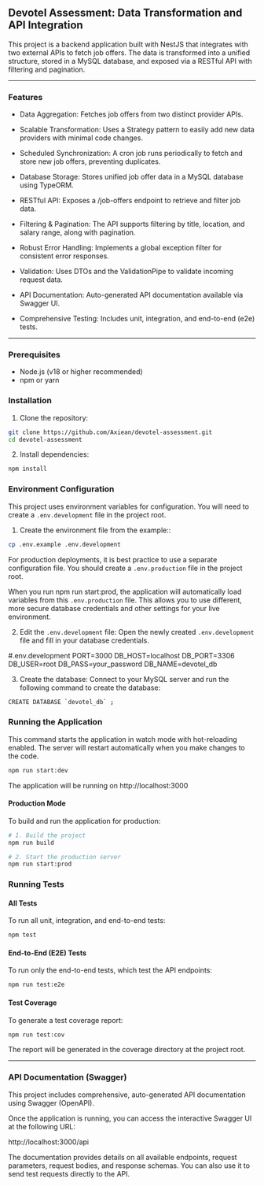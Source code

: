 ## Devotel Assessment: Data Transformation and API Integration

This project is a backend application built with NestJS that integrates with two external APIs to fetch job offers. The data is transformed into a unified structure, stored in a MySQL database, and exposed via a RESTful API with filtering and pagination.

---

### Features

- Data Aggregation: Fetches job offers from two distinct provider APIs.

- Scalable Transformation: Uses a Strategy pattern to easily add new data providers with minimal code changes.

- Scheduled Synchronization: A cron job runs periodically to fetch and store new job offers, preventing duplicates.

- Database Storage: Stores unified job offer data in a MySQL database using TypeORM.

- RESTful API: Exposes a /job-offers endpoint to retrieve and filter job data.

- Filtering & Pagination: The API supports filtering by title, location, and salary range, along with pagination.

- Robust Error Handling: Implements a global exception filter for consistent error responses.

- Validation: Uses DTOs and the ValidationPipe to validate incoming request data.

- API Documentation: Auto-generated API documentation available via Swagger UI.

- Comprehensive Testing: Includes unit, integration, and end-to-end (e2e) tests.

---

### Prerequisites

- Node.js (v18 or higher recommended)
- npm or yarn

### Installation

1. Clone the repository:

```bash
git clone https://github.com/Axiean/devotel-assessment.git
cd devotel-assessment
```

2. Install dependencies:

```bash
npm install
```

### Environment Configuration

This project uses environment variables for configuration. You will need to create a `.env.development` file in the project root.

1. Create the environment file from the example::

```bash
cp .env.example .env.development
```

For production deployments, it is best practice to use a separate configuration file. You should create a `.env.production` file in the project root.

When you run npm run start:prod, the application will automatically load variables from this `.env.production` file. This allows you to use different, more secure database credentials and other settings for your live environment.

2. Edit the `.env.development` file:
   Open the newly created `.env.development` file and fill in your database credentials.

#.env.development
PORT=3000
DB_HOST=localhost
DB_PORT=3306
DB_USER=root
DB_PASS=your_password
DB_NAME=devotel_db

3. Create the database:
   Connect to your MySQL server and run the following command to create the database:

```bash
CREATE DATABASE `devotel_db` ;
```

### Running the Application

This command starts the application in watch mode with hot-reloading enabled. The server will restart automatically when you make changes to the code.

```bash
npm run start:dev
```

The application will be running on http://localhost:3000

#### Production Mode

To build and run the application for production:

```bash
# 1. Build the project
npm run build

# 2. Start the production server
npm run start:prod
```

### Running Tests

#### All Tests

To run all unit, integration, and end-to-end tests:

```bash
npm test
```

#### End-to-End (E2E) Tests

To run only the end-to-end tests, which test the API endpoints:

```bash
npm run test:e2e
```

#### Test Coverage

To generate a test coverage report:

```bash
npm run test:cov
```

The report will be generated in the coverage directory at the project root.

---

### API Documentation (Swagger)

This project includes comprehensive, auto-generated API documentation using Swagger (OpenAPI).

Once the application is running, you can access the interactive Swagger UI at the following URL:

http://localhost:3000/api

The documentation provides details on all available endpoints, request parameters, request bodies, and response schemas. You can also use it to send test requests directly to the API.
